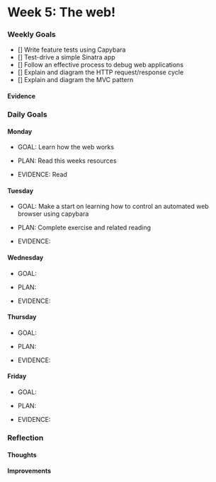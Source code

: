 # Week 5: The web!

### Weekly Goals
- [] Write feature tests using Capybara
- [] Test-drive a simple Sinatra app
- [] Follow an effective process to debug web applications
- [] Explain and diagram the HTTP request/response cycle
- [] Explain and diagram the MVC pattern
 
#### Evidence

### Daily Goals
#### Monday
* GOAL: Learn how the web works

* PLAN: Read this weeks resources

* EVIDENCE: Read

#### Tuesday
* GOAL: Make a start on learning how to control an automated web browser using capybara

* PLAN: Complete exercise and related reading

* EVIDENCE: 

#### Wednesday
* GOAL: 

* PLAN: 

* EVIDENCE: 

#### Thursday
* GOAL: 

* PLAN: 

* EVIDENCE: 

#### Friday
* GOAL: 

* PLAN: 

* EVIDENCE: 

### Reflection
#### Thoughts


#### Improvements
